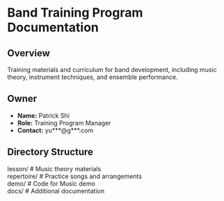 # Band Training Program Documentation

## Overview
Training materials and curriculum for band development, including music theory, instrument techniques, and ensemble performance.

## Owner
- **Name:** Patrick Shi
- **Role:** Training Program Manager
- **Contact:** yu***@g***.com

## Directory Structure
lesson/ # Music theory materials  
repertoire/ # Practice songs and arrangements  
demo/ # Code for Music demo  
docs/ # Additional documentation  

